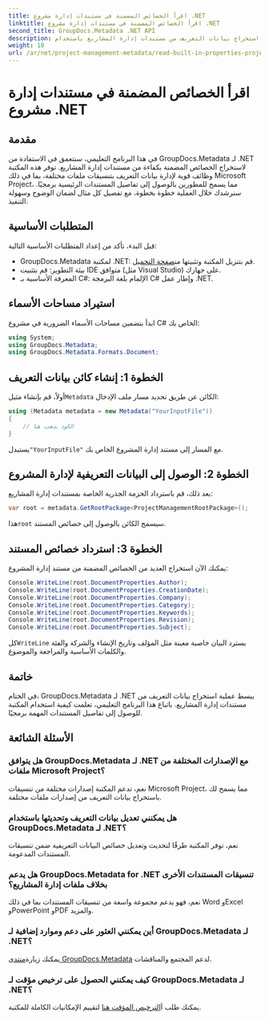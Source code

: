 ```yaml
---
title: اقرأ الخصائص المضمنة في مستندات إدارة مشروع .NET
linktitle: اقرأ الخصائص المضمنة في مستندات إدارة مشروع .NET
second_title: GroupDocs.Metadata .NET API
description: تعلم كيفية استخراج بيانات التعريف من مستندات إدارة المشاريع باستخدام GroupDocs.Metadata لـ .NET. تعزيز قدرات معالجة المستندات الخاصة بك.
weight: 10
url: /ar/net/project-management-metadata/read-built-in-properties-project-management-documents/
---
```


# اقرأ الخصائص المضمنة في مستندات إدارة مشروع .NET

## مقدمة
في هذا البرنامج التعليمي، سنتعمق في الاستفادة من GroupDocs.Metadata لـ .NET لاستخراج الخصائص المضمنة بكفاءة من مستندات إدارة المشاريع. توفر هذه المكتبة وظائف قوية لإدارة بيانات التعريف بتنسيقات ملفات مختلفة، بما في ذلك Microsoft Project، مما يسمح للمطورين بالوصول إلى تفاصيل المستندات الرئيسية برمجيًا. سنرشدك خلال العملية خطوة بخطوة، مع تفصيل كل مثال لضمان الوضوح وسهولة التنفيذ.
## المتطلبات الأساسية
قبل البدء، تأكد من إعداد المتطلبات الأساسية التالية:
-  GroupDocs.Metadata لمكتبة .NET: قم بتنزيل المكتبة وتثبيتها من[صفحة التحميل](https://releases.groupdocs.com/metadata/net/).
- بيئة التطوير: قم بتثبيت IDE متوافق (مثل Visual Studio) على جهازك.
- المعرفة الأساسية بـ C#: الإلمام بلغة البرمجة C# وإطار عمل .NET.

## استيراد مساحات الأسماء
ابدأ بتضمين مساحات الأسماء الضرورية في مشروع C# الخاص بك:
```csharp
using System;
using GroupDocs.Metadata;
using GroupDocs.Metadata.Formats.Document;
```
## الخطوة 1: إنشاء كائن بيانات التعريف
 أولاً، قم بإنشاء مثيل`Metadata` الكائن عن طريق تحديد مسار ملف الإدخال:
```csharp
using (Metadata metadata = new Metadata("YourInputFile"))
{
    // الكود يذهب هنا
}
```
 يستبدل`"YourInputFile"` مع المسار إلى مستند إدارة المشروع الخاص بك.
## الخطوة 2: الوصول إلى البيانات التعريفية لإدارة المشروع
بعد ذلك، قم باسترداد الحزمة الجذرية الخاصة بمستندات إدارة المشاريع:
```csharp
var root = metadata.GetRootPackage<ProjectManagementRootPackage>();
```
هذا`root` سيسمح الكائن بالوصول إلى خصائص المستند.
## الخطوة 3: استرداد خصائص المستند
يمكنك الآن استخراج العديد من الخصائص المضمنة من مستند إدارة المشروع:
```csharp
Console.WriteLine(root.DocumentProperties.Author);
Console.WriteLine(root.DocumentProperties.CreationDate);
Console.WriteLine(root.DocumentProperties.Company);
Console.WriteLine(root.DocumentProperties.Category);
Console.WriteLine(root.DocumentProperties.Keywords);
Console.WriteLine(root.DocumentProperties.Revision);
Console.WriteLine(root.DocumentProperties.Subject);
```
 كل`WriteLine` يسترد البيان خاصية معينة مثل المؤلف وتاريخ الإنشاء والشركة والفئة والكلمات الأساسية والمراجعة والموضوع.

## خاتمة
في الختام، GroupDocs.Metadata لـ .NET يبسط عملية استخراج بيانات التعريف من مستندات إدارة المشاريع. باتباع هذا البرنامج التعليمي، تعلمت كيفية استخدام المكتبة للوصول إلى تفاصيل المستندات المهمة برمجيًا.

## الأسئلة الشائعة
### هل يتوافق GroupDocs.Metadata لـ .NET مع الإصدارات المختلفة من ملفات Microsoft Project؟
نعم، تدعم المكتبة إصدارات مختلفة من تنسيقات Microsoft Project، مما يسمح لك باستخراج بيانات التعريف من إصدارات ملفات مختلفة.
### هل يمكنني تعديل بيانات التعريف وتحديثها باستخدام GroupDocs.Metadata لـ .NET؟
نعم، توفر المكتبة طرقًا لتحديث وتعديل خصائص البيانات التعريفية ضمن تنسيقات المستندات المدعومة.
### هل يدعم GroupDocs.Metadata for .NET تنسيقات المستندات الأخرى بخلاف ملفات إدارة المشاريع؟
نعم، فهو يدعم مجموعة واسعة من تنسيقات المستندات بما في ذلك Word وExcel وPowerPoint وPDF والمزيد.
### أين يمكنني العثور على دعم وموارد إضافية لـ GroupDocs.Metadata لـ .NET؟
 يمكنك زيارة[منتدى GroupDocs.Metadata](https://forum.groupdocs.com/c/metadata/14) لدعم المجتمع والمناقشات.
### كيف يمكنني الحصول على ترخيص مؤقت لـ GroupDocs.Metadata لـ .NET؟
 يمكنك طلب أ[الترخيص المؤقت هنا](https://purchase.groupdocs.com/temporary-license/) لتقييم الإمكانيات الكاملة للمكتبة.